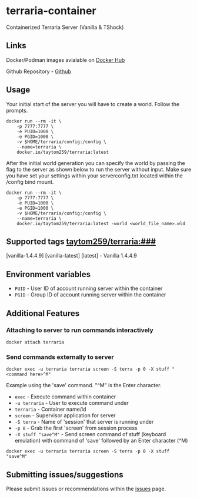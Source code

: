 # terraria-container
Containerized Terraria Server (Vanilla &amp; TShock)

## Links

Docker/Podman images avialable on [Docker Hub](https://hub.docker.com/r/taytom259/terraria)

Github Repository - [Github](https://github.com/taytom258/terraria-container)

## Usage

Your initial start of the server you will have to create a world. Follow the prompts.
```
docker run --rm -it \
    -p 7777:7777 \
    -e PUID=1000 \
    -e PGID=1000 \
    -v $HOME/terraria/config:/config \
    --name=terraria \
    docker.io/taytom259/terraria:latest
```

After the initial world generation you can specify the world by passing the flag to the server as shown below to run the server without input. Make sure you have set your settings within your serverconfig.txt located within the /config bind mount.
```
docker run --rm -it \
    -p 7777:7777 \
    -e PUID=1000 \
    -e PGID=1000 \
    -v $HOME/terraria/config:/config \
    --name=terraria \
    docker.io/taytom259/terraria:latest -world <world_file_name>.wld
```

## Supported tags [taytom259/terraria:###](https://hub.docker.com/r/taytom259/terraria)
[vanilla-1.4.4.9] [vanilla-latest] [latest] - Vanilla 1.4.4.9

## Environment variables

* `PUID` - User ID of account running server within the container
* `PGID` - Group ID of account running server within the container

## Additional Features

### Attaching to server to run commands interactively
```
docker attach terraria
```
### Send commands externally to server
```
docker exec -u terraria terraria screen -S terra -p 0 -X stuff "<command here>^M"
```
Example using the 'save' command. "^M" is the Enter character.
* `exec` - Execute command within container
* `-u terraria` - User to execute command under
* `terraria` - Container name/id
* `screen` - Supervisor application for server
* `-S terra` - Name of 'session' that server is running under
* `-p 0` - Grab the first 'screen' from session process
* `-X stuff "save^M"` - Send screen command of stuff (keyboard emulation) with command of 'save' followed by an Enter character (^M)
```
docker exec -u terraria terraria screen -S terra -p 0 -X stuff "save^M"
```

## Submitting issues/suggestions
Please submit issues or recommendations within the [issues](https://github.com/taytom258/terraria-container/issues) page.
